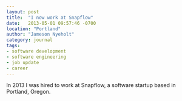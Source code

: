 ```yaml
---
layout: post
title:  "I now work at Snapflow"
date:   2013-05-01 09:57:46 -0700
location: "Portland"
author: "Jameson Nyeholt"
category: journal
tags:
- software development
- software engineering
- job update
- career
---
```


In 2013 I was hired to work at Snapflow, a software startup based in Portland, Oregon.